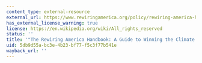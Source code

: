 ```yaml
---
content_type: external-resource
external_url: https://www.rewiringamerica.org/policy/rewiring-america-handbook
has_external_license_warning: true
license: https://en.wikipedia.org/wiki/All_rights_reserved
status: ''
title: '"The Rewiring America Handbook: A Guide to Winning the Climate Fight."'
uid: 5db9d55a-bc3e-4b23-bf77-f5c3f77b541e
wayback_url: ''
---
```

